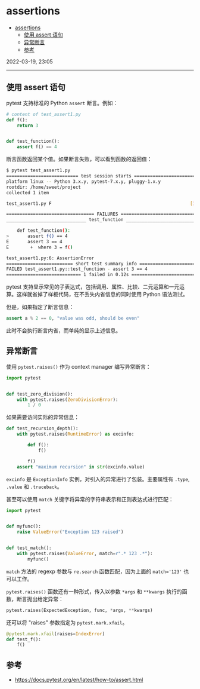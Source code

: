 # assertions

- [assertions](#assertions)
  - [使用 assert 语句](#使用-assert-语句)
  - [异常断言](#异常断言)
  - [参考](#参考)

2022-03-19, 23:05
***

## 使用 assert 语句

pytest 支持标准的 Python `assert` 断言。例如：

```python
# content of test_assert1.py
def f():
    return 3


def test_function():
    assert f() == 4
```

断言函数返回某个值。如果断言失败，可以看到函数的返回值：

```sh
$ pytest test_assert1.py
=========================== test session starts ============================
platform linux -- Python 3.x.y, pytest-7.x.y, pluggy-1.x.y
rootdir: /home/sweet/project
collected 1 item

test_assert1.py F                                                    [100%]

================================= FAILURES =================================
______________________________ test_function _______________________________

    def test_function():
>       assert f() == 4
E       assert 3 == 4
E        +  where 3 = f()

test_assert1.py:6: AssertionError
========================= short test summary info ==========================
FAILED test_assert1.py::test_function - assert 3 == 4
============================ 1 failed in 0.12s =============================
```

pytest 支持显示常见的子表达式，包括调用、属性、比较、二元运算和一元运算。这样就省掉了样板代码，在不丢失内省信息的同时使用 Python 语法测试。

但是，如果指定了断言信息：

```python
assert a % 2 == 0, "value was odd, should be even"
```

此时不会执行断言内省，而单纯的显示上述信息。

## 异常断言

使用 `pytest.raises()` 作为 context manager 编写异常断言：

```python
import pytest


def test_zero_division():
    with pytest.raises(ZeroDivisionError):
        1 / 0
```

如果需要访问实际的异常信息：

```python
def test_recursion_depth():
    with pytest.raises(RuntimeError) as excinfo:

        def f():
            f()

        f()
    assert "maximum recursion" in str(excinfo.value)
```

`excinfo` 是 `ExceptionInfo` 实例，对引入的异常进行了包装。主要属性有 `.type`, `.value` 和 `.traceback`。

甚至可以使用 `match` 关键字将异常的字符串表示和正则表达式进行匹配：

```python
import pytest


def myfunc():
    raise ValueError("Exception 123 raised")


def test_match():
    with pytest.raises(ValueError, match=r".* 123 .*"):
        myfunc()
```

`match` 方法的 regexp 参数与 `re.search` 函数匹配，因为上面的 `match='123'` 也可以工作。

`pytest.raises()` 函数还有一种形式，传入以参数 `*args` 和 `**kwargs` 执行的函数，断言抛出给定异常：

```python
pytest.raises(ExpectedException, func, *args, **kwargs)
```

还可以将 "raises" 参数指定为 `pytest.mark.xfail`。

```python
@pytest.mark.xfail(raises=IndexError)
def test_f():
    f()
```

## 参考

- https://docs.pytest.org/en/latest/how-to/assert.html
